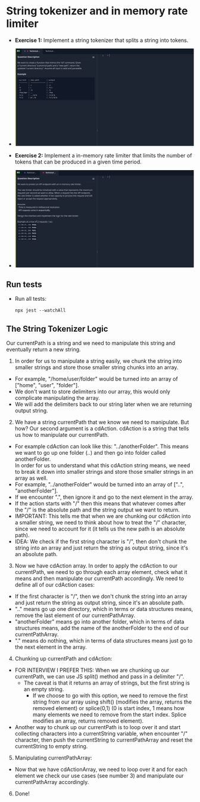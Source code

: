 # String tokenizer and in memory rate limiter 

- **Exercise 1:** Implement a string tokenizer that splits a string into tokens.
- ![](/docs/readme_images/mimic_cd_command.png)

- **Exercise 2:** Implement a in-memory rate limiter that limits the number of tokens that can be
  produced in a given time period.
- ![](/docs/readme_images/in-memory-rate-limiter.png)

## Run tests
- Run all tests:
  ```
  npx jest --watchAll
  ```

## The String Tokenizer Logic
Our currentPath is a string and we need to manipulate this string and eventually return a new string. 

1. In order for us to manipulate a string easily, we chunk the string into smaller strings and store 
those smaller string chunks into an array. 
  - For example, "/home/user/folder" would be turned into an array of ["home", "user", "folder"].
  - We don't want to store delimiters into our array, this would only complicate manipulating the array.
  - We will add the delimiters back to our string later when we are returning output string.

2. We have a string currentPath that we know we need to manipulate. But how? Our second argument is a cdAction.
cdAction is a string that tells us how to manipulate our currentPath. 
  - For example cdAction can look like this: "../anotherFolder". This means we want to go up one folder (..) 
    and then go into folder called anotherFolder.  
In order for us to understand what this cdAction string means, we need to break it down into smaller strings 
and store those smaller strings in an array as well. 
  - For example, "../anotherFolder" would be turned into an array of ["..", "anotherFolder"].
  - If we encounter ".", then ignore it and go to the next element in the array.
  - If the action starts with "/" then this means that whatever comes after the "/" is the absolute path 
  and the string output we want to return. 
  - IMPORTANT: This tells me that when we are chunking our cdAction into a smaller string, we need to
    think about how to treat the "/" character, since we need to account for it (it tells us the new path is 
    an absolute path).
  - IDEA: We check if the first string character is "/", then don't chunk the string into an array and 
    just return the string as output string, since it's an absolute path.

3. Now we have cdAction array. In order to apply the cdAction to our currentPath, we need to go through 
each array element, check what it means and then manipulate our currentPath accordingly. We need to define
all of our cdAction cases:
  - If the first character is "/", then we don't chunk the string into an array and just return the string
    as output string, since it's an absolute path.
  - ".." means go up one directory, which in terms or data structures means, remove the last 
  element of our currentPathArray. 
  - "anotherFolder" means go into another folder, which in terms of data structures means, 
  add the name of the anotherFolder to the end of our currentPathArray.
  - "." means do nothing, which in terms of data structures means just go to the next element in the array.

4. Chunking up currentPath and cdAction:
  - FOR INTERVIEW I PREFER THIS: When we are chunking up our currentPath, we can use JS split() method and pass in a delimiter "/".
    - The caveat is that it returns an array of strings, but the first string is an empty string.
      - If we choose to go with this option, we need to remove the first string from our array using shift() 
      (modifies the array, returns the removed element) or splice(0,1) (0 is start index, 1 means how many 
        elements we need to remove from the start index. Splice modifies an array, returns removed element).
  - Another way to chunk up our currentPath is to loop over it and start collecting characters into a 
  currentString variable, when encounter "/" character, then push the currentString to currentPathArray 
  and reset the currentString to empty string. 

5. Manipulating currentPathArray:
  - Now that we have cdActionArray, we need to loop over it and for each element we check our use cases (see number 3)
  and manipulate our currentPathArray accordingly.

6. Done!